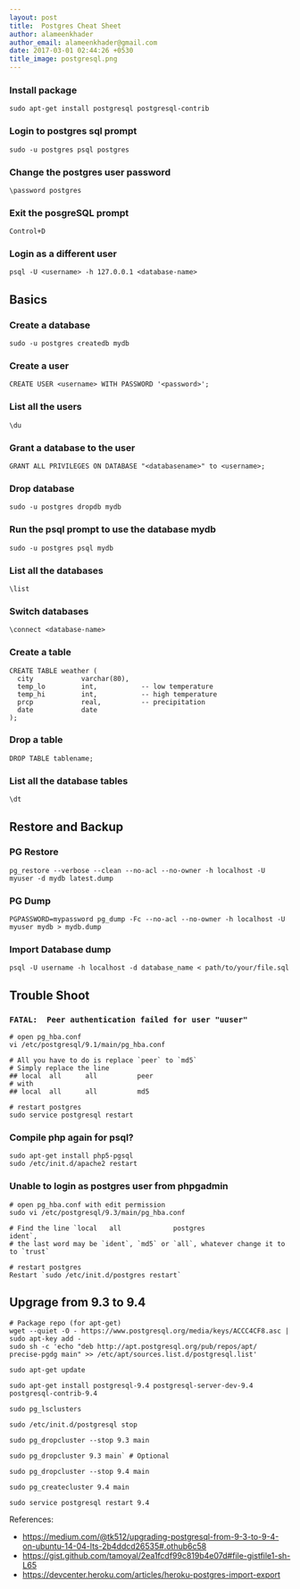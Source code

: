 ```yaml
---
layout: post
title:  Postgres Cheat Sheet
author: alameenkhader
author_email: alameenkhader@gmail.com
date: 2017-03-01 02:44:26 +0530
title_image: postgresql.png
---
```


### Install package

    sudo apt-get install postgresql postgresql-contrib

### Login to postgres sql prompt
    sudo -u postgres psql postgres

### Change the postgres user password

    \password postgres

### Exit the posgreSQL prompt
    Control+D

### Login as a different user
    psql -U <username> -h 127.0.0.1 <database-name>


## Basics

### Create a database
    sudo -u postgres createdb mydb

### Create a user

    CREATE USER <username> WITH PASSWORD '<password>';

### List all the users

    \du

### Grant a database to the user

    GRANT ALL PRIVILEGES ON DATABASE "<databasename>" to <username>;

### Drop database

    sudo -u postgres dropdb mydb

### Run the psql prompt to use the database mydb

    sudo -u postgres psql mydb

### List all the databases

    \list

### Switch databases

    \connect <database-name>

### Create a table

    CREATE TABLE weather (
      city            varchar(80),
      temp_lo         int,           -- low temperature
      temp_hi         int,           -- high temperature
      prcp            real,          -- precipitation
      date            date
    );

### Drop a table

    DROP TABLE tablename;

### List all the database tables

    \dt


## Restore and Backup

### PG Restore

    pg_restore --verbose --clean --no-acl --no-owner -h localhost -U myuser -d mydb latest.dump

### PG Dump

    PGPASSWORD=mypassword pg_dump -Fc --no-acl --no-owner -h localhost -U myuser mydb > mydb.dump


### Import Database dump

    psql -U username -h localhost -d database_name < path/to/your/file.sql


## Trouble Shoot

### `FATAL:  Peer authentication failed for user "uuser"`
    # open pg_hba.conf
    vi /etc/postgresql/9.1/main/pg_hba.conf

    # All you have to do is replace `peer` to `md5`
    # Simply replace the line
    ## local  all      all          peer
    # with
    ## local  all      all          md5

    # restart postgres
    sudo service postgresql restart

### Compile php again for psql?

    sudo apt-get install php5-pgsql
    sudo /etc/init.d/apache2 restart

### Unable to login as postgres user from phpgadmin

    # open pg_hba.conf with edit permission
    sudo vi /etc/postgresql/9.3/main/pg_hba.conf

    # Find the line `local   all             postgres                    ident`,
    # the last word may be `ident`, `md5` or `all`, whatever change it to to `trust`

    # restart postgres
    Restart `sudo /etc/init.d/postgres restart`


## Upgrage from 9.3 to 9.4

    # Package repo (for apt-get)
    wget --quiet -O - https://www.postgresql.org/media/keys/ACCC4CF8.asc | sudo apt-key add -
    sudo sh -c 'echo "deb http://apt.postgresql.org/pub/repos/apt/ precise-pgdg main" >> /etc/apt/sources.list.d/postgresql.list'

    sudo apt-get update

    sudo apt-get install postgresql-9.4 postgresql-server-dev-9.4 postgresql-contrib-9.4

    sudo pg_lsclusters

    sudo /etc/init.d/postgresql stop

    sudo pg_dropcluster --stop 9.3 main

    sudo pg_dropcluster 9.3 main` # Optional

    sudo pg_dropcluster --stop 9.4 main

    sudo pg_createcluster 9.4 main

    sudo service postgresql restart 9.4

References:

* https://medium.com/@tk512/upgrading-postgresql-from-9-3-to-9-4-on-ubuntu-14-04-lts-2b4ddcd26535#.othub6c58
* https://gist.github.com/tamoyal/2ea1fcdf99c819b4e07d#file-gistfile1-sh-L65
* https://devcenter.heroku.com/articles/heroku-postgres-import-export
